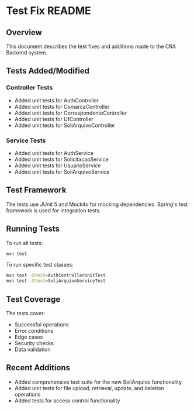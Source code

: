 # Test Fix README

## Overview
This document describes the test fixes and additions made to the CRA Backend system.

## Tests Added/Modified

### Controller Tests
- Added unit tests for AuthController
- Added unit tests for ComarcaController
- Added unit tests for CorrespondenteController
- Added unit tests for UfController
- Added unit tests for SoliArquivoController

### Service Tests
- Added unit tests for AuthService
- Added unit tests for SolicitacaoService
- Added unit tests for UsuarioService
- Added unit tests for SoliArquivoService

## Test Framework
The tests use JUnit 5 and Mockito for mocking dependencies. Spring's test framework is used for integration tests.

## Running Tests
To run all tests:
```bash
mvn test
```

To run specific test classes:
```bash
mvn test -Dtest=AuthControllerUnitTest
mvn test -Dtest=SoliArquivoServiceTest
```

## Test Coverage
The tests cover:
- Successful operations
- Error conditions
- Edge cases
- Security checks
- Data validation

## Recent Additions
- Added comprehensive test suite for the new SoliArquivo functionality
- Added unit tests for file upload, retrieval, update, and deletion operations
- Added tests for access control functionality